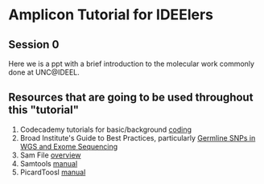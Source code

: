 # Amplicon Tutorial for IDEElers
## Session 0

Here we is a ppt with a brief introduction to the molecular work commonly done at UNC@IDEEL. 

## Resources that are going to be used throughout this "tutorial" 
1. Codecademy tutorials for basic/background [coding](www.codecademy.com/)
2. Broad Institute's Guide to Best Practices, particularly [Germline SNPs in WGS and Exome Sequencing](https://software.broadinstitute.org/gatk/best-practices/bp_3step.php?case=GermShortWGS) 
3. Sam File [overview](http://samtools.github.io/hts-specs/SAMv1.pdf) 
3. Samtools [manual](http://www.htslib.org/doc/samtools.html)
4. PicardToosl [manual](https://broadinstitute.github.io/picard/command-line-overview.html)